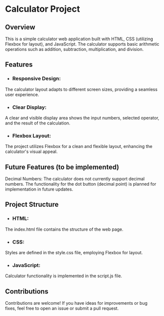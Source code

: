 # Calculator Project

## Overview
This is a simple calculator web application built with HTML, CSS (utilizing Flexbox for layout), and JavaScript. The calculator supports basic arithmetic operations such as addition, subtraction, multiplication, and division.

## Features
- ### Responsive Design: 
The calculator layout adapts to different screen sizes, providing a seamless user experience.
- ### Clear Display: 
A clear and visible display area shows the input numbers, selected operator, and the result of the calculation.
- ### Flexbox Layout: 
The project utilizes Flexbox for a clean and flexible layout, enhancing the calculator's visual appeal.

## Future Features (to be implemented)
Decimal Numbers: The calculator does not currently support decimal numbers. The functionality for the dot button (decimal point) is planned for implementation in future updates.

## Project Structure
- ### HTML: 
The index.html file contains the structure of the web page.
- ### CSS: 
Styles are defined in the style.css file, employing Flexbox for layout.
- ### JavaScript: 
Calculator functionality is implemented in the script.js file.

## Contributions
Contributions are welcome! If you have ideas for improvements or bug fixes, feel free to open an issue or submit a pull request.

